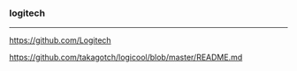 ### logitech
---
https://github.com/Logitech

https://github.com/takagotch/logicool/blob/master/README.md


```
```

```
```

```
```


